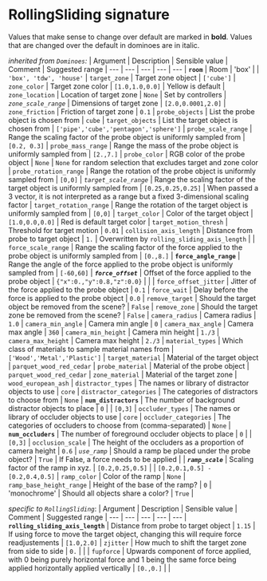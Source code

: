 # RollingSliding signature

Values that make sense to change over default are marked in **bold**. Values that are changed over the default in dominoes are in italic.

*inherited from `Dominoes`:*
| Argument | Description | Sensible value | Comment | Suggested range |
--- | --- | --- | --- | ---
| **`room`** | Room   | 'box'  | | `'box', 'tdw', 'house'`
| `target_zone` | Target zone object | `['cube']` 
| `zone_color` | Target zone color | `[1.0,1.0,0.0]` |  Yellow is default
| `zone_location` | Location of target zone | `None` | Set by controllers
| *`zone_scale_range`* | Dimensions of target zone | `[2.0,0.0001,2.0]` 
| `zone_friction` | Friction of target zone | `0.1`
| `probe_objects` | List the probe object is chosen from | `cube`
| `target_objects` | List the target object is chosen from | `['pipe','cube','pentagon','sphere']`
| `probe_scale_range` | Range the scaling factor of the probe object is uniformly sampled from | `[0.2, 0.3]`
| `probe_mass_range` | Range the mass of the probe object is uniformly sampled from | `[2.,7.]`
| `probe_color` | RGB color of the probe object | `None` | `None` for random selection that excludes target and zone color
| `probe_rotation_range` | Range the rotation of the probe object is uniformly sampled from  | `[0,0]`
| *`target_scale_range`* | Range the scaling factor of the target object is uniformly sampled from | `[0.25,0.25,0.25]` | When passed a 3 vector, it is not interpreted as a range but a fixed 3-dimensional scaling factor 
| `target_rotation_range` | Range the rotation of the target object is uniformly sampled from | `[0,0]`
| `target_color` | Color of the target object | `[1.0,0.0,0.0]` | Red is default target color
| `target_motion_thresh` | Threshold for target motion  | `0.01`
| `collision_axis_length` | Distance from probe to target object | `1.` | Overwritten by `rolling_sliding_axis_length` |
| `force_scale_range` | Range the scaling factor of the force applied to the probe object is uniformly sampled from | `[0.,8.]`
| **`force_angle_range`** | Range the angle of the force applied to the probe object is uniformly sampled from | `[-60,60]`
| ***`force_offset`*** | Offset of the force applied to the probe object | `{"x":0.,"y":0.8,"z":0.0}` | | 
| `force_offset_jitter` | Jitter of the force applied to the probe object | `0.1`
| `force_wait` | Delay before the force is applied to the probe object | `0.0`
| `remove_target` | Should the target object be removed from the scene? | `False`
| `remove_zone` | Should the target zone be removed from the scene? | `False`
| `camera_radius` | Camera radius | `1.0`
| `camera_min_angle` | Camera min angle | `0`
| `camera_max_angle` | Camera max angle | `360`
| `camera_min_height` | Camera min height | `1./3`
| `camera_max_height` | Camera max height | `2./3`
| `material_types` | Which class of materials to sample material names from | `['Wood','Metal','Plastic']`
| `target_material` | Material of the target object | `parquet_wood_red_cedar`
| `probe_material` | Material of the probe object | `parquet_wood_red_cedar`
| `zone_material` | Material of the target zone | `wood_european_ash`
| `distractor_types` | The names or library of distractor objects to use | `core`
| `distractor_categories` | The categories of distractors to choose from | `None`
| **`num_distractors`** | The number of background distractor objects to place | `0` | | `[0,3]`
| `occluder_types` | The names or library of occluder objects to use | `core`
| `occluder_categories` | The categories of occluders to choose from (comma-separated) | `None`
| **`num_occluders`** | The number of foreground occluder objects to place | `0` | | `[0,3]`
| `occlusion_scale` | The height of the occluders as a proportion of camera height | `0.6`
| *`use_ramp`* | Should a ramp be placed under the probe object? | `True` |  If False, a force needs to be applied |
| ***`ramp_scale`*** | Scaling factor of the ramp in xyz. | `[0.2,0.25,0.5]` |  | `[0.2,0.1,0.5] - [0.2,0.4,0.5]`
| `ramp_color` | Color of the ramp | `None`
| `ramp_base_height_range` | Height of the base of the ramp? | `0`
| 'monochrome' | Should all objects share a color? | `True` | 

*specific to `RollingSliding`*:
| Argument | Description | Sensible value | Comment | Suggested range |
--- | --- | --- | --- | ---
| **`rolling_sliding_axis_length`** | Distance from probe to target object | `1.15` | If using force to move the target object, changing this will require force readjustements | `[1.0,2.0]`
| `zjitter` | How much to shift the target zone from side to side | `0.` |  |
| `fupforce` | Upwards component of force applied, with 0 being purely horizontal force and 1 being the same force being applied horizontally applied vertically | `[0.,0.]` |  |

